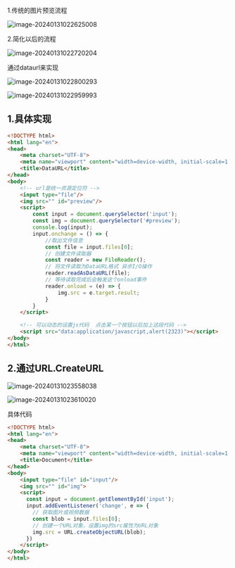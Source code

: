 1.传统的图片预览流程

![image-20240131022625008](https://ttqblogimg.oss-cn-beijing.aliyuncs.com/image-20240131022625008.png)



2.简化以后的流程

![image-20240131022720204](https://ttqblogimg.oss-cn-beijing.aliyuncs.com/image-20240131022720204.png)

通过dataurl来实现

![image-20240131022800293](https://ttqblogimg.oss-cn-beijing.aliyuncs.com/image-20240131022800293.png)

![image-20240131022959993](https://ttqblogimg.oss-cn-beijing.aliyuncs.com/image-20240131022959993.png)

## 1.具体实现

```html
<!DOCTYPE html>
<html lang="en">
<head>
    <meta charset="UTF-8">
    <meta name="viewport" content="width=device-width, initial-scale=1.0">
    <title>DataURL</title>
</head>
<body>
    <!-- url是统一资源定位符 -->
    <input type="file"/>
    <img src="" id="preview"/>
    <script>
        const input = document.querySelector('input');
        const img = document.querySelector('#preview');
        console.log(input);
        input.onchange = () => {
            //取出文件信息
            const file = input.files[0];
            // 创建文件读取器
            const reader = new FileReader();
            // 将文件读取为DataURL格式 异步I/O操作
            reader.readAsDataURL(file);
            // 等待读取完成后会触发这个onload事件
            reader.onload = (e) => {
                img.src = e.target.result;
            }
        }
    </script>

    <!-- 可以动态的设置js代码  点击某一个按钮以后加上这段代码 -->
    <script src="data:application/javascript,alert(2323)"></script>
</body>
</html>
```



## 2.通过URL.CreateURL

![image-20240131023558038](https://ttqblogimg.oss-cn-beijing.aliyuncs.com/image-20240131023558038.png)

![image-20240131023610020](https://ttqblogimg.oss-cn-beijing.aliyuncs.com/image-20240131023610020.png)

具体代码

```html
<!DOCTYPE html>
<html lang="en">
<head>
    <meta charset="UTF-8">
    <meta name="viewport" content="width=device-width, initial-scale=1.0">
    <title>Document</title>
</head>
<body>
    <input type="file" id="input"/>
    <img src="" id="img">
    <script>
      const input = document.getElementById('input');
      input.addEventListener('change', e => {
        // 获取图片或视频数据
        const blob = input.files[0];
        // 创建一个URL对象，设置img的src属性为URL对象
        img.src = URL.createObjectURL(blob);
      })
    </script>
</body>
</html>
```

